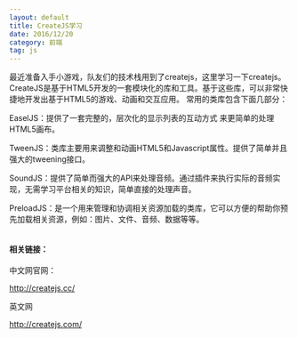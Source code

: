 ```yaml
---
layout: default
title: CreateJS学习
date: 2016/12/20
category: 前端
tag: js
---
```



最近准备入手小游戏，队友们的技术栈用到了createjs，这里学习一下createjs。
CreateJS是基于HTML5开发的一套模块化的库和工具。基于这些库，可以非常快捷地开发出基于HTML5的游戏、动画和交互应用。
常用的类库包含下面几部分：

EaselJS：提供了一套完整的，层次化的显示列表的互动方式 来更简单的处理HTML5画布。

TweenJS：类库主要用来调整和动画HTML5和Javascript属性。提供了简单并且强大的tweening接口。

SoundJS：提供了简单而强大的API来处理音频。通过插件来执行实际的音频实现，无需学习平台相关的知识，简单直接的处理声音。

PreloadJS：是一个用来管理和协调相关资源加载的类库，它可以方便的帮助你预先加载相关资源，例如：图片、文件、音频、数据等等。



``` html

```




#### 相关链接：

中文网官网：

http://createjs.cc/

英文网

http://createjs.com/




